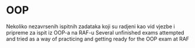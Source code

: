 # OOP
Nekoliko  nezavrsenih ispitnih zadataka koji su radjeni kao vid vjezbe i pripreme za ispit iz OOP-a na RAF-u
Several unfinished exams attempted and tried as a way of practicing and getting ready for the OOP exam at RAF
